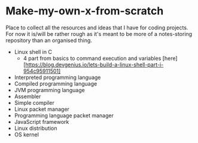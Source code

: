 # Make-my-own-x-from-scratch

Place to collect all the resources and ideas that I have for coding projects. For now it is/will be rather rough as it's meant to be more of a notes-storing repository than an organised thing.

- Linux shell in C
  - 4 part from basics to command execution and variables [here][https://blog.devgenius.io/lets-build-a-linux-shell-part-i-954c95911501]
- Interpreted programming language
- Compiled programming language
- JVM programming language
- Assembler
- Simple compiler
- Linux packet manager
- Programming language packet manager
- JavaScript framework
- Linux distribution
- OS kernel
